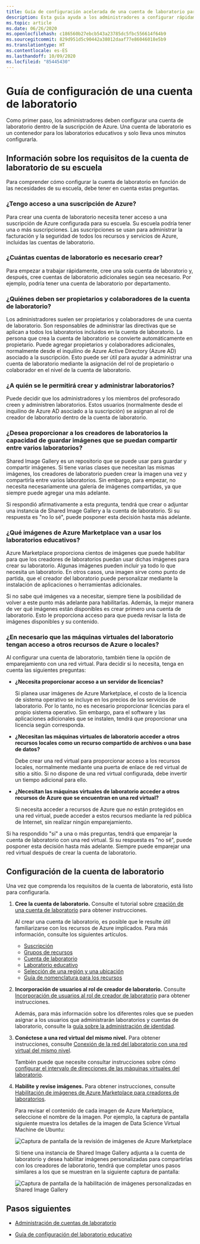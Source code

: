 ```yaml
---
title: Guía de configuración acelerada de una cuenta de laboratorio para Azure Lab Services
description: Esta guía ayuda a los administradores a configurar rápidamente una cuenta de laboratorio para usarla en su centro educativo.
ms.topic: article
ms.date: 06/26/2020
ms.openlocfilehash: c186560b27ebcb543a23785dc5fbc556614f64b9
ms.sourcegitcommit: 829d951d5c90442a38012daaf77e86046018e5b9
ms.translationtype: HT
ms.contentlocale: es-ES
ms.lasthandoff: 10/09/2020
ms.locfileid: "85445430"
---
```

# <a name="lab-account-setup-guide"></a>Guía de configuración de una cuenta de laboratorio

Como primer paso, los administradores deben configurar una cuenta de laboratorio dentro de la suscripción de Azure. Una cuenta de laboratorio es un contenedor para los laboratorios educativos y solo lleva unos minutos configurarla.

## <a name="understand-your-schools-lab-account-requirements"></a>Información sobre los requisitos de la cuenta de laboratorio de su escuela

Para comprender cómo configurar la cuenta de laboratorio en función de las necesidades de su escuela, debe tener en cuenta estas preguntas.

### <a name="do-i-have-access-to-an-azure-subscription"></a>¿Tengo acceso a una suscripción de Azure?

Para crear una cuenta de laboratorio necesita tener acceso a una suscripción de Azure configurada para su escuela. Su escuela podría tener una o más suscripciones. Las suscripciones se usan para administrar la facturación y la seguridad de todos los recursos y servicios de Azure, incluidas las cuentas de laboratorio.

### <a name="how-many-lab-accounts-need-to-be-created"></a>¿Cuántas cuentas de laboratorio es necesario crear?

Para empezar a trabajar rápidamente, cree una sola cuenta de laboratorio y, después, cree cuentas de laboratorio adicionales según sea necesario. Por ejemplo, podría tener una cuenta de laboratorio por departamento.

### <a name="who-should-be-owners-and-contributors-of-the-lab-account"></a>¿Quiénes deben ser propietarios y colaboradores de la cuenta de laboratorio?

Los administradores suelen ser propietarios y colaboradores de una cuenta de laboratorio. Son responsables de administrar las directivas que se aplican a todos los laboratorios incluidos en la cuenta de laboratorio. La persona que crea la cuenta de laboratorio se convierte automáticamente en propietario. Puede agregar propietarios y colaboradores adicionales, normalmente desde el inquilino de Azure Active Directory (Azure AD) asociado a la suscripción. Esto puede ser útil para ayudar a administrar una cuenta de laboratorio mediante la asignación del rol de propietario o colaborador en el nivel de la cuenta de laboratorio.

### <a name="who-will-be-allowed-to-create-and-manage-labs"></a>¿A quién se le permitirá crear y administrar laboratorios?

Puede decidir que los administradores y los miembros del profesorado creen y administren laboratorios. Estos usuarios (normalmente desde el inquilino de Azure AD asociado a la suscripción) se asignan al rol de creador de laboratorio dentro de la cuenta de laboratorio.

### <a name="do-you-want-to-give-lab-creators-the-ability-to-save-images-that-can-be-shared-across-labs"></a>¿Desea proporcionar a los creadores de laboratorios la capacidad de guardar imágenes que se puedan compartir entre varios laboratorios?

Shared Image Gallery es un repositorio que se puede usar para guardar y compartir imágenes. Si tiene varias clases que necesitan las mismas imágenes, los creadores de laboratorio pueden crear la imagen una vez y compartirla entre varios laboratorios. Sin embargo, para empezar, no necesita necesariamente una galería de imágenes compartidas, ya que siempre puede agregar una más adelante.

Si respondió afirmativamente a esta pregunta, tendrá que crear o adjuntar una instancia de Shared Image Gallery a la cuenta de laboratorio. Si su respuesta es "no lo sé", puede posponer esta decisión hasta más adelante.

### <a name="which-images-in-azure-marketplace-will-your-classroom-labs-use"></a>¿Qué imágenes de Azure Marketplace van a usar los laboratorios educativos?

Azure Marketplace proporciona cientos de imágenes que puede habilitar para que los creadores de laboratorios puedan usar dichas imágenes para crear su laboratorio. Algunas imágenes pueden incluir ya todo lo que necesita un laboratorio. En otros casos, una imagen sirve como punto de partida, que el creador del laboratorio puede personalizar mediante la instalación de aplicaciones o herramientas adicionales.

Si no sabe qué imágenes va a necesitar, siempre tiene la posibilidad de volver a este punto más adelante para habilitarlas. Además, la mejor manera de ver qué imágenes están disponibles es crear primero una cuenta de laboratorio. Esto le proporciona acceso para que pueda revisar la lista de imágenes disponibles y su contenido.
  
### <a name="do-the-labs-virtual-machines-need-to-have-access-to-other-azure-or-on-premises-resources"></a>¿En necesario que las máquinas virtuales del laboratorio tengan acceso a otros recursos de Azure o locales?

Al configurar una cuenta de laboratorio, también tiene la opción de emparejamiento con una red virtual. Para decidir si lo necesita, tenga en cuenta las siguientes preguntas:

- **¿Necesita proporcionar acceso a un servidor de licencias?**
  
   Si planea usar imágenes de Azure Marketplace, el costo de la licencia de sistema operativo se incluye en los precios de los servicios de laboratorio. Por lo tanto, no es necesario proporcionar licencias para el propio sistema operativo. Sin embargo, para el software y las aplicaciones adicionales que se instalen, tendrá que proporcionar una licencia según corresponda.

- **¿Necesitan las máquinas virtuales de laboratorio acceder a otros recursos locales como un recurso compartido de archivos o una base de datos?**

   Debe crear una red virtual para proporcionar acceso a los recursos locales, normalmente mediante una puerta de enlace de red virtual de sitio a sitio. Si no dispone de una red virtual configurada, debe invertir un tiempo adicional para ello.

- **¿Necesitan las máquinas virtuales de laboratorio acceder a otros recursos de Azure que se encuentran en una red virtual?**

   Si necesita acceder a recursos de Azure que *no* están protegidos en una red virtual, puede acceder a estos recursos mediante la red pública de Internet, sin realizar ningún emparejamiento.

Si ha respondido "sí" a una o más preguntas, tendrá que emparejar la cuenta de laboratorio con una red virtual. Si su respuesta es "no sé", puede posponer esta decisión hasta más adelante. Siempre puede emparejar una red virtual después de crear la cuenta de laboratorio.

## <a name="set-up-your-lab-account"></a>Configuración de la cuenta de laboratorio

Una vez que comprenda los requisitos de la cuenta de laboratorio, está listo para configurarla.

1. **Cree la cuenta de laboratorio.** Consulte el tutorial sobre [creación de una cuenta de laboratorio](https://docs.microsoft.com/azure/lab-services/classroom-labs/tutorial-setup-lab-account#create-a-lab-account) para obtener instrucciones.

   Al crear una cuenta de laboratorio, es posible que le resulte útil familiarizarse con los recursos de Azure implicados. Para más información, consulte los siguientes artículos.

   - [Suscripción](https://docs.microsoft.com/azure/lab-services/classroom-labs/administrator-guide#subscription)
   - [Grupos de recursos](https://docs.microsoft.com/azure/lab-services/classroom-labs/administrator-guide#resource-group)
   - [Cuenta de laboratorio](https://docs.microsoft.com/azure/lab-services/classroom-labs/administrator-guide#lab-account)
   - [Laboratorio educativo](https://docs.microsoft.com/azure/lab-services/classroom-labs/administrator-guide#classroom-lab)
   - [Selección de una región y una ubicación](https://docs.microsoft.com/azure/lab-services/classroom-labs/administrator-guide#regionslocations)
   - [Guía de nomenclatura para los recursos](https://docs.microsoft.com/azure/lab-services/classroom-labs/administrator-guide#naming)

2. **Incorporación de usuarios al rol de creador de laboratorio.** Consulte [Incorporación de usuarios al rol de creador de laboratorio](https://docs.microsoft.com/azure/lab-services/classroom-labs/tutorial-setup-lab-account#add-a-user-to-the-lab-creator-role) para obtener instrucciones.

   Además, para más información sobre los diferentes roles que se pueden asignar a los usuarios que administrarán laboratorios y cuentas de laboratorio, consulte la [guía sobre la administración de identidad](https://docs.microsoft.com/azure/lab-services/classroom-labs/administrator-guide#manage-identity).

3. **Conéctese a una red virtual del mismo nivel.** Para obtener instrucciones, consulte [Conexión de la red del laboratorio con una red virtual del mismo nivel](https://docs.microsoft.com/azure/lab-services/classroom-labs/how-to-connect-peer-virtual-network).

   También puede que necesite consultar instrucciones sobre cómo [configurar el intervalo de direcciones de las máquinas virtuales del laboratorio](https://docs.microsoft.com/azure/lab-services/classroom-labs/how-to-configure-lab-accounts#specify-an-address-range-for-vms-in-the-lab).

4. **Habilite y revise imágenes.** Para obtener instrucciones, consulte [Habilitación de imágenes de Azure Marketplace para creadores de laboratorios](https://docs.microsoft.com/azure/lab-services/classroom-labs/specify-marketplace-images).

   Para revisar el contenido de cada imagen de Azure Marketplace, seleccione el nombre de la imagen. Por ejemplo, la captura de pantalla siguiente muestra los detalles de la imagen de Data Science Virtual Machine de Ubuntu:

   ![Captura de pantalla de la revisión de imágenes de Azure Marketplace](./media/setup-guide/review-marketplace-images.png)

   Si tiene una instancia de Shared Image Gallery adjunta a la cuenta de laboratorio y desea habilitar imágenes personalizadas para compartirlas con los creadores de laboratorio, tendrá que completar unos pasos similares a los que se muestran en la siguiente captura de pantalla:

   ![Captura de pantalla de la habilitación de imágenes personalizadas en Shared Image Gallery](./media/setup-guide/enable-sig-custom-images.png)

## <a name="next-steps"></a>Pasos siguientes

- [Administración de cuentas de laboratorio](how-to-manage-lab-accounts.md)

- [Guía de configuración del laboratorio educativo](setup-guide.md)
